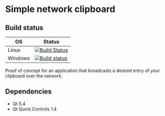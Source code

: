 # Simple network clipboard

## Build status
 OS | Status
--- | ---
Linux | [![Build Status](https://travis-ci.org/tostiheld/network-clipboard.svg?branch=master)](https://travis-ci.org/tostiheld/network-clipboard) |
Windows | [![Build status](https://ci.appveyor.com/api/projects/status/vekn8jm9ofrjib8y?svg=true)](https://ci.appveyor.com/project/tostiheld/network-clipboard)

Proof of concept for an application that broadcasts a desired entry of your clipboard over the network.

## Dependencies
- Qt 5.4
- Qt Quick Controls 1.4
